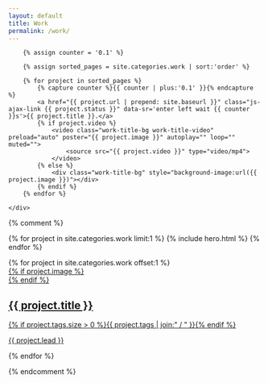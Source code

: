 ```yaml
---
layout: default
title: Work
permalink: /work/
---
```


<section class="work-title-list" data-midnight="dark-bg" data-scroll-target="work">
	<div class="container">

		{% assign counter = '0.1' %}

		{% assign sorted_pages = site.categories.work | sort:'order' %}

		{% for project in sorted_pages %}
			{% capture counter %}{{ counter | plus:'0.1' }}{% endcapture %}
			<a href="{{ project.url | prepend: site.baseurl }}" class="js-ajax-link {{ project.status }}" data-sr='enter left wait {{ counter }}s'>{{ project.title }}.</a>
			{% if project.video %}
				<video class="work-title-bg work-title-video" preload="auto" poster="{{ project.image }}" autoplay="" loop="" muted="">
					<source src="{{ project.video }}" type="video/mp4">
				</video>
			{% else %}
				<div class="work-title-bg" style="background-image:url({{ project.image }})"></div>
			{% endif %}
		{% endfor %}

	</div>
</section>

{% comment %}
<!-- commenting out the old work page layout for now, using the home page style work title list above instead -->

{% for project in site.categories.work limit:1 %}
{% include hero.html %}
{% endfor %}

<div class="post-list">
	{% for project in site.categories.work offset:1 %}
	<article class="post dark {% if project.image %} has-image {% endif %}">
		<a href="{{ project.url | prepend: site.baseurl }}">
			{% if project.image %}
			<div class="post-bg" style="background-image: url({{ project.image }});"></div>
			{% endif %}
			<div class="container">
				<h2>{{ project.title }}</h2>
				<div class="post-meta">
					{% if project.tags.size > 0 %}<span class="tags">{{ project.tags | join:" / " }}</span>{% endif %}
				</div>
				<p>{{ project.lead }}</p>
			</div>
		</a>
	</article>
	{% endfor %}
</div>


{% endcomment %}
